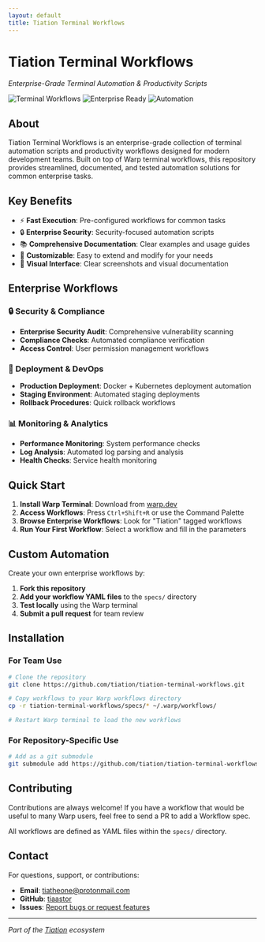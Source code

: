 ```yaml
---
layout: default
title: Tiation Terminal Workflows
---
```


# Tiation Terminal Workflows

*Enterprise-Grade Terminal Automation & Productivity Scripts*

![Terminal Workflows](https://img.shields.io/badge/Warp-Terminal-blue?style=for-the-badge&logo=terminal) ![Enterprise Ready](https://img.shields.io/badge/Enterprise-Ready-green?style=for-the-badge) ![Automation](https://img.shields.io/badge/Automation-Workflows-orange?style=for-the-badge)

## About

Tiation Terminal Workflows is an enterprise-grade collection of terminal automation scripts and productivity workflows designed for modern development teams. Built on top of Warp terminal workflows, this repository provides streamlined, documented, and tested automation solutions for common enterprise tasks.

## Key Benefits

- ⚡ **Fast Execution**: Pre-configured workflows for common tasks
- 🔒 **Enterprise Security**: Security-focused automation scripts
- 📚 **Comprehensive Documentation**: Clear examples and usage guides
- 🔧 **Customizable**: Easy to extend and modify for your needs
- 🎨 **Visual Interface**: Clear screenshots and visual documentation

## Enterprise Workflows

### 🔒 Security & Compliance
- **Enterprise Security Audit**: Comprehensive vulnerability scanning
- **Compliance Checks**: Automated compliance verification
- **Access Control**: User permission management workflows

### 🚀 Deployment & DevOps
- **Production Deployment**: Docker + Kubernetes deployment automation
- **Staging Environment**: Automated staging deployments
- **Rollback Procedures**: Quick rollback workflows

### 📊 Monitoring & Analytics
- **Performance Monitoring**: System performance checks
- **Log Analysis**: Automated log parsing and analysis
- **Health Checks**: Service health monitoring

## Quick Start

1. **Install Warp Terminal**: Download from [warp.dev](https://warp.dev)
2. **Access Workflows**: Press `Ctrl+Shift+R` or use the Command Palette
3. **Browse Enterprise Workflows**: Look for "Tiation" tagged workflows
4. **Run Your First Workflow**: Select a workflow and fill in the parameters

## Custom Automation

Create your own enterprise workflows by:

1. **Fork this repository**
2. **Add your workflow YAML files** to the `specs/` directory
3. **Test locally** using the Warp terminal
4. **Submit a pull request** for team review

## Installation

### For Team Use

```bash
# Clone the repository
git clone https://github.com/tiation/tiation-terminal-workflows.git

# Copy workflows to your Warp workflows directory
cp -r tiation-terminal-workflows/specs/* ~/.warp/workflows/

# Restart Warp terminal to load the new workflows
```

### For Repository-Specific Use

```bash
# Add as a git submodule
git submodule add https://github.com/tiation/tiation-terminal-workflows.git .warp/workflows
```

## Contributing

Contributions are always welcome! If you have a workflow that would be useful to many Warp users, feel free to send a PR to add a Workflow spec.

All workflows are defined as YAML files within the `specs/` directory.

## Contact

For questions, support, or contributions:

- **Email**: [tiatheone@protonmail.com](mailto:tiatheone@protonmail.com)
- **GitHub**: [tiaastor](https://github.com/tiaastor)
- **Issues**: [Report bugs or request features](https://github.com/tiation/tiation-terminal-workflows/issues)

---

*Part of the [Tiation](https://github.com/tiation) ecosystem*
